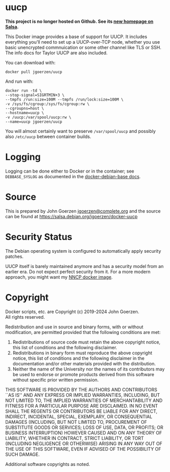 # uucp

**This project is no longer hosted on Github.  See its [new homepage on Salsa](https://salsa.debian.org/jgoerzen/docker-uucp).**

This Docker image provides a base of support for UUCP.  It includes
everything you'll need to set up a UUCP-over-TCP node, whether you use
basic unencrypted commnuication or some other channel like TLS or
SSH.  The info docs for Taylor UUCP are also included.

You can download with:

    docker pull jgoerzen/uucp

And run with:

    docker run -td \
    --stop-signal=SIGRTMIN+3 \
    --tmpfs /run:size=100M --tmpfs /run/lock:size=100M \
    -v /sys/fs/cgroup:/sys/fs/cgroup:rw \
    --cgroupns=host \
    --hostname=uucp \
    -v /uucp:/var/spool/uucp:rw \
    --name=uucp jgoerzen/uucp

You will almost certainly want to preserve `/var/spool/uucp` and
possibly also `/etc/uucp` between container builds.  

# Logging

Logging can be done either to Docker or in the container; see `DEBBASE_SYSLOG` as
documented in the [docker-debian-base docs](https://salsa.debian.org/jgoerzen/docker-debian-base).

# Source

This is prepared by John Goerzen <jgoerzen@complete.org> and the source
can be found at https://salsa.debian.org/jgoerzen/docker-uucp

# Security Status

The Debian operating system is configured to automatically apply security patches.

UUCP itself is barely maintained anymore and has a security model from an earlier era.  Do not expect perfect security from it.  For a more modern approach,
you might want my [NNCP docker image](https://salsa.debian.org/jgoerzen/docker-nncp).

# Copyright

Docker scripts, etc. are Copyright (c) 2019-2024 John Goerzen.  
All rights reserved.

Redistribution and use in source and binary forms, with or without
modification, are permitted provided that the following conditions
are met:
1. Redistributions of source code must retain the above copyright
   notice, this list of conditions and the following disclaimer.
2. Redistributions in binary form must reproduce the above copyright
   notice, this list of conditions and the following disclaimer in the
   documentation and/or other materials provided with the distribution.
3. Neither the name of the University nor the names of its contributors
   may be used to endorse or promote products derived from this software
   without specific prior written permission.

THIS SOFTWARE IS PROVIDED BY THE AUTHORS AND CONTRIBUTORS ``AS IS'' AND
ANY EXPRESS OR IMPLIED WARRANTIES, INCLUDING, BUT NOT LIMITED TO, THE
IMPLIED WARRANTIES OF MERCHANTABILITY AND FITNESS FOR A PARTICULAR PURPOSE
ARE DISCLAIMED.  IN NO EVENT SHALL THE REGENTS OR CONTRIBUTORS BE LIABLE
FOR ANY DIRECT, INDIRECT, INCIDENTAL, SPECIAL, EXEMPLARY, OR CONSEQUENTIAL
DAMAGES (INCLUDING, BUT NOT LIMITED TO, PROCUREMENT OF SUBSTITUTE GOODS
OR SERVICES; LOSS OF USE, DATA, OR PROFITS; OR BUSINESS INTERRUPTION)
HOWEVER CAUSED AND ON ANY THEORY OF LIABILITY, WHETHER IN CONTRACT, STRICT
LIABILITY, OR TORT (INCLUDING NEGLIGENCE OR OTHERWISE) ARISING IN ANY WAY
OUT OF THE USE OF THIS SOFTWARE, EVEN IF ADVISED OF THE POSSIBILITY OF
SUCH DAMAGE.

Additional software copyrights as noted.

